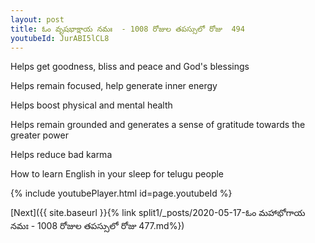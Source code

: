 ```yaml
---
layout: post
title: ఓం వృషభాక్షాయ నమః  - 1008 రోజుల తపస్సులో రోజు  494
youtubeId: JurABI5lCL8
---
```

 
 
Helps get goodness, bliss and peace and God's blessings
 
Helps remain focused, help generate inner energy 
 
Helps boost physical and mental health 
 
Helps remain grounded and generates a sense of gratitude towards the greater power 
 
Helps reduce bad karma
 
How to learn English in your sleep for telugu people
 
 
 
 


{% include youtubePlayer.html id=page.youtubeId %}
 
[Next]({{ site.baseurl }}{% link split1/_posts/2020-05-17-ఓం మహాభోగాయ నమః  - 1008 రోజుల తపస్సులో రోజు  477.md%})
 
